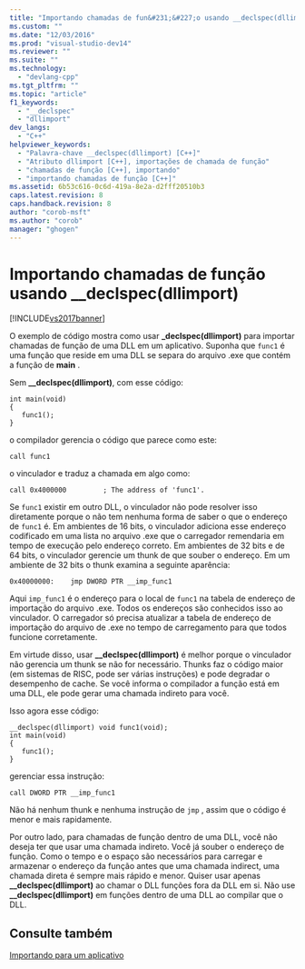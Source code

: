 ```yaml
---
title: "Importando chamadas de fun&#231;&#227;o usando __declspec(dllimport) | Microsoft Docs"
ms.custom: ""
ms.date: "12/03/2016"
ms.prod: "visual-studio-dev14"
ms.reviewer: ""
ms.suite: ""
ms.technology: 
  - "devlang-cpp"
ms.tgt_pltfrm: ""
ms.topic: "article"
f1_keywords: 
  - "__declspec"
  - "dllimport"
dev_langs: 
  - "C++"
helpviewer_keywords: 
  - "Palavra-chave __declspec(dllimport) [C++]"
  - "Atributo dllimport [C++], importações de chamada de função"
  - "chamadas de função [C++], importando"
  - "importando chamadas de função [C++]"
ms.assetid: 6b53c616-0c6d-419a-8e2a-d2fff20510b3
caps.latest.revision: 8
caps.handback.revision: 8
author: "corob-msft"
ms.author: "corob"
manager: "ghogen"
---
```

# Importando chamadas de fun&#231;&#227;o usando __declspec(dllimport)
[!INCLUDE[vs2017banner](../assembler/inline/includes/vs2017banner.md)]

O exemplo de código mostra como usar **\_declspec\(dllimport\)** para importar chamadas de função de uma DLL em um aplicativo.  Suponha que `func1` é uma função que reside em uma DLL se separa do arquivo .exe que contém a função de **main** .  
  
 Sem **\_\_declspec\(dllimport\)**, com esse código:  
  
```  
int main(void)   
{  
   func1();  
}  
```  
  
 o compilador gerencia o código que parece como este:  
  
```  
call func1  
```  
  
 o vinculador e traduz a chamada em algo como:  
  
```  
call 0x4000000         ; The address of 'func1'.  
```  
  
 Se `func1` existir em outro DLL, o vinculador não pode resolver isso diretamente porque o não tem nenhuma forma de saber o que o endereço de `func1` é.  Em ambientes de 16 bits, o vinculador adiciona esse endereço codificado em uma lista no arquivo .exe que o carregador remendaria em tempo de execução pelo endereço correto.  Em ambientes de 32 bits e de 64 bits, o vinculador gerencie um thunk de que souber o endereço.  Em um ambiente de 32 bits o thunk examina a seguinte aparência:  
  
```  
0x40000000:    jmp DWORD PTR __imp_func1  
```  
  
 Aqui `imp_func1` é o endereço para o local de `func1` na tabela de endereço de importação do arquivo .exe.  Todos os endereços são conhecidos isso ao vinculador.  O carregador só precisa atualizar a tabela de endereço de importação do arquivo de .exe no tempo de carregamento para que todos funcione corretamente.  
  
 Em virtude disso, usar **\_\_declspec\(dllimport\)** é melhor porque o vinculador não gerencia um thunk se não for necessário.  Thunks faz o código maior \(em sistemas de RISC, pode ser várias instruções\) e pode degradar o desempenho de cache.  Se você informa o compilador a função está em uma DLL, ele pode gerar uma chamada indireto para você.  
  
 Isso agora esse código:  
  
```  
__declspec(dllimport) void func1(void);  
int main(void)   
{  
   func1();  
}  
```  
  
 gerenciar essa instrução:  
  
```  
call DWORD PTR __imp_func1  
```  
  
 Não há nenhum thunk e nenhuma instrução de `jmp` , assim que o código é menor e mais rapidamente.  
  
 Por outro lado, para chamadas de função dentro de uma DLL, você não deseja ter que usar uma chamada indireto.  Você já souber o endereço de função.  Como o tempo e o espaço são necessários para carregar e armazenar o endereço da função antes que uma chamada indirect, uma chamada direta é sempre mais rápido e menor.  Quiser usar apenas **\_\_declspec\(dllimport\)** ao chamar o DLL funções fora da DLL em si.  Não use **\_\_declspec\(dllimport\)** em funções dentro de uma DLL ao compilar que o DLL.  
  
## Consulte também  
 [Importando para um aplicativo](../build/importing-into-an-application.md)